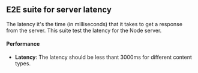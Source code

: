 ## E2E suite for server latency

The latency it's the time (in milliseconds) that it takes to get a response from the server.
This suite test the latency for the Node server.

#### Performance
- **Latency**: The latency should be less thant 3000ms for different content types.
